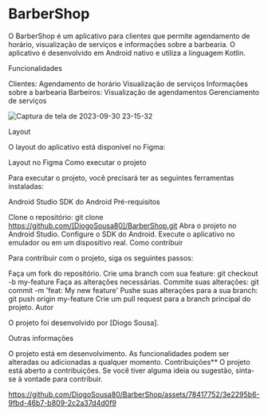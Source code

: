 # BarberShop 


O BarberShop é um aplicativo para clientes que permite agendamento de horário, visualização de serviços e informações sobre a barbearia. O aplicativo é desenvolvido em Android nativo e utiliza a linguagem Kotlin.

Funcionalidades

Clientes:
Agendamento de horário
Visualização de serviços
Informações sobre a barbearia
Barbeiros:
Visualização de agendamentos
Gerenciamento de serviços




![Captura de tela de 2023-09-30 23-15-32](https://github.com/DiogoSousa80/BarberShop/assets/78417752/ea020d40-ed45-4580-89f0-d8bd94d69a9a)




  Layout

  O layout do aplicativo está disponível no Figma:

  Layout no Figma
  Como executar o projeto

  Para executar o projeto, você precisará ter as seguintes ferramentas instaladas:

  Android Studio
  SDK do Android
  Pré-requisitos

  Clone o repositório:
  git clone https://github.com/[DiogoSousa80]/BarberShop.git
  Abra o projeto no Android Studio.
  Configure o SDK do Android.
  Execute o aplicativo no emulador ou em um dispositivo real.
  Como contribuir

  Para contribuir com o projeto, siga os seguintes passos:

 Faça um fork do repositório.
 Crie uma branch com sua feature:
 git checkout -b my-feature
 Faça as alterações necessárias.
 Commite suas alterações:
 git commit -m 'feat: My new feature'
 Pushe suas alterações para a sua branch:
 git push origin my-feature
 Crie um pull request para a branch principal do projeto.
 Autor

  O projeto foi desenvolvido por [Diogo Sousa].


 Outras informações

 O projeto está em desenvolvimento.
 As funcionalidades podem ser alteradas ou adicionadas a qualquer momento.
 Contribuições**
 O projeto está aberto a contribuições. Se você tiver alguma ideia ou sugestão, sinta-se à vontade para contribuir.





https://github.com/DiogoSousa80/BarberShop/assets/78417752/3e2295b6-9fbd-46b7-b809-2c2a37d4d0f9

